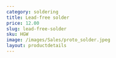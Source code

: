 ```yaml
---
category: soldering
title: Lead-free solder
price: 12.00
slug: lead-free-solder
sku: HGW
image: /images/Sales/proto_solder.jpeg
layout: productdetails
---
```


